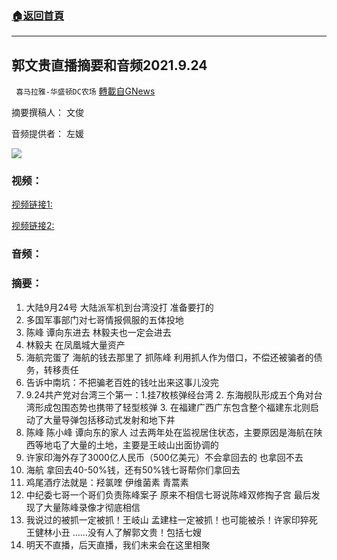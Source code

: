 ###  [:house:返回首頁](https://github.com/ourhimalayas/txt)
---


## 郭文贵直播摘要和音频2021.9.24
` 喜马拉雅-华盛顿DC农场` [轉載自GNews](https://gnews.org/zh-hans/1553051/)

摘要撰稿人： 文俊

音频提供者： 左媛


![](https://assets.gnews.org/wp-content/uploads/2021/09/Screen-Shot-2021-09-24-at-4.35.13-PM.png)


### 视频：

[视频链接1:](https://gtv.org/video/id=614debaf42a8af3151a4a1ed)

[视频链接2:](https://gtv.org/video/id=614dfbb242a8af3151a4c69c)

### 音频：

### 摘要：

1. 大陆9月24号 大陆派军机到台湾没打 准备要打的
2. 多国军事部门对七哥情报佩服的五体投地
3. 陈峰 谭向东进去 林毅夫也一定会进去
4. 林毅夫 在凤凰城大量资产
5. 海航完蛋了 海航的钱去那里了 抓陈峰 利用抓人作为借口，不偿还被骗者的债务，转移责任
6. 告诉中南坑：不把骗老百姓的钱吐出来这事儿没完
7. 9.24共产党对台湾三个第一：1.挂7枚核弹经台湾 2. 东海舰队形成五个角对台湾形成包围态势也携带了轻型核弹 3. 在福建广西广东包含整个福建东北则启动了大量导弹包括移动式发射和地下井
8. 陈峰 陈小峰 谭向东的家人 过去两年处在监视居住状态，主要原因是海航在陕西等地屯了大量的土地，主要是王岐山出面协调的
9. 许家印海外存了3000亿人民币（500亿美元）不会拿回去的 也拿回不去
10. 海航 拿回去40-50%钱，还有50%钱七哥帮你们拿回去
11. 鸡尾酒疗法就是：羟氯喹 伊维菌素 青蒿素
12. 中纪委七哥一个哥们负责陈峰案子 原来不相信七哥说陈峰双修掏子宫 最后发现了大量陈峰录像才彻底相信
13. 我说过的被抓一定被抓！王岐山 孟建柱一定被抓！也可能被杀！许家印猝死 王健林小丑 ……没有人了解郭文贵！包括七嫂
14. 明天不直播，后天直播，我们未来会在这里相聚
